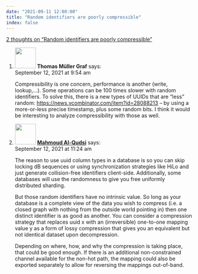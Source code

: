 ```yaml
---
date: "2021-09-11 12:00:00"
title: "Random identifiers are poorly compressible"
index: false
---
```


[2 thoughts on &ldquo;Random identifiers are poorly compressible&rdquo;](/lemire/blog/2021/09-11-random-identifiers-are-poorly-compressible)

<ol class="comment-list">
<li id="comment-597677" class="comment even thread-even depth-1">
<div class="comment-author vcard">
<img alt src="https://secure.gravatar.com/avatar/f24a348af91812e0677278655fd8e1e8?s=56&#038;d=mm&#038;r=g" srcset="https://secure.gravatar.com/avatar/f24a348af91812e0677278655fd8e1e8?s=112&#038;d=mm&#038;r=g 2x" class="avatar avatar-56 photo" height="56" width="56" decoding="async" /> <b class="fn">Thomas Müller Graf</b> <span class="says">says:</span> </div>
<div class="comment-metadata"><time datetime="2021-09-12T09:54:23+00:00">September 12, 2021 at 9:54 am</time></a> </div>
<div class="comment-content">
<p>Compressibility is one concern, performance is another (write, lookup,&#8230;). Some operations can be 100 times slower with random identifiers. To solve this, there is a new types of UUIDs that are &ldquo;less&rdquo; random: <a href="https://news.ycombinator.com/item?id=28088213" rel="nofollow ugc">https://news.ycombinator.com/item?id=28088213</a> &#8211; by using a more-or-less precise timestamp, plus some random bits. I think it would be interesting to analyze compressibility with those as well.</p>
</div>
</li>
<li id="comment-597680" class="comment odd alt thread-odd thread-alt depth-1">
<div class="comment-author vcard">
<img alt src="https://secure.gravatar.com/avatar/fb75fbfd9dd8d93d49ff88c152d82c92?s=56&#038;d=mm&#038;r=g" srcset="https://secure.gravatar.com/avatar/fb75fbfd9dd8d93d49ff88c152d82c92?s=112&#038;d=mm&#038;r=g 2x" class="avatar avatar-56 photo" height="56" width="56" decoding="async" /> <b class="fn"><a href="https://neosmart.net/" class="url" rel="ugc external nofollow">Mahmoud Al-Qudsi</a></b> <span class="says">says:</span> </div>
<div class="comment-metadata"><time datetime="2021-09-12T11:24:04+00:00">September 12, 2021 at 11:24 am</time></a> </div>
<div class="comment-content">
<p>The reason to use uuid column types in a database is so you can skip locking dB sequences or using synchronization strategies like HiLo and just generate collision-free identifiers client-side. Additionally, some databases will use the randomness to give you free uniformly distributed sharding.</p>
<p>But those random identifiers have no intrinsic value. So long as your database is a complete view of the data you wish to compress (i.e. a closed graph with nothing from the outside world pointing in) then one distinct identifier is as good as another. You can consider a compression strategy that replaces uuid x with an (irreversible) one-to-one mapping value y as a form of lossy compression that gives you an equivalent but not identical dataset upon decompression.</p>
<p>Depending on where, how, and why the compression is taking place, that could be good enough. If there is an additional non-constrained channel available for the non-hot path, the mapping could also be exported separately to allow for reversing the mappings out-of-band.</p>
</div>
</li>
</ol>
